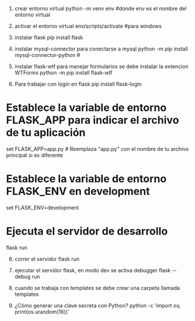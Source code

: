 1. crear entorno virtual
    python -m venv env   #donde env es el nombre del entorno virtual

2. activar el entorno virtual
    env/scripts/activate  #para windows

3. instalar flask
    pip install flask

4. instalar mysql-connector para conectarse a mysql
    python -m pip install mysql-connector-python # 

5. instalar flask-wtf para manejar formularios se debe instalar la extencion WTForms
    python -m pip install flask-wtf

6. Para trabajar con login en flask
    pip install flask-login
    
# Establece la variable de entorno FLASK_APP para indicar el archivo de tu aplicación
set FLASK_APP=app.py  # Reemplaza "app.py" con el nombre de tu archivo principal si es diferente

# Establece la variable de entorno FLASK_ENV en development
set FLASK_ENV=development

# Ejecuta el servidor de desarrollo
flask run

6. correr el servidor
    flask run

7. ejecutar el servidor flask, en modo dev se activa debugger
    flask --debug run

8. cuando se trabaja con templates se debe crear una carpeta llamada templates

9. ¿Cómo generar una clave secreta con Python?
    python -c 'import os; print(os.urandom(16))'